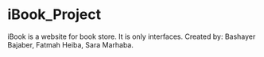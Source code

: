 # iBook_Project
iBook is a website for book store. It is only interfaces.
Created by:
Bashayer Bajaber, 
Fatmah Heiba, 
Sara Marhaba.
